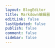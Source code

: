 ```yaml
---
layout: BlogEditor
title: Markdown编辑器
editLink: false
lastUpdated: false
publish: false
comment: false
sidebar: false
---
```


